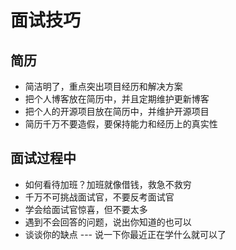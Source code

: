 # 面试技巧

## 简历

* 简洁明了，重点突出项目经历和解决方案
* 把个人博客放在简历中，并且定期维护更新博客
* 把个人的开源项目放在简历中，并维护开源项目
* 简历千万不要造假，要保持能力和经历上的真实性

## 面试过程中

* 如何看待加班？加班就像借钱，救急不救穷
* 千万不可挑战面试官，不要反考面试官
* 学会给面试官惊喜，但不要太多
* 遇到不会回答的问题，说出你知道的也可以
* 谈谈你的缺点 --- 说一下你最近正在学什么就可以了